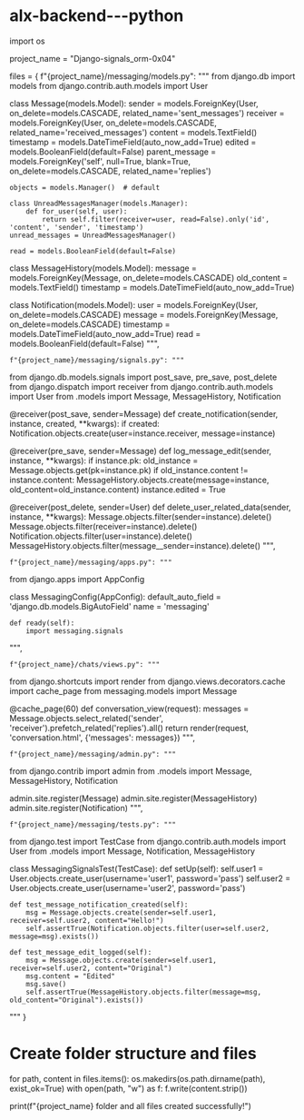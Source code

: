 # alx-backend---python
import os

project_name = "Django-signals_orm-0x04"

files = {
    f"{project_name}/messaging/models.py": """
from django.db import models
from django.contrib.auth.models import User

class Message(models.Model):
    sender = models.ForeignKey(User, on_delete=models.CASCADE, related_name='sent_messages')
    receiver = models.ForeignKey(User, on_delete=models.CASCADE, related_name='received_messages')
    content = models.TextField()
    timestamp = models.DateTimeField(auto_now_add=True)
    edited = models.BooleanField(default=False)
    parent_message = models.ForeignKey('self', null=True, blank=True, on_delete=models.CASCADE, related_name='replies')

    objects = models.Manager()  # default

    class UnreadMessagesManager(models.Manager):
        def for_user(self, user):
            return self.filter(receiver=user, read=False).only('id', 'content', 'sender', 'timestamp')
    unread_messages = UnreadMessagesManager()

    read = models.BooleanField(default=False)

class MessageHistory(models.Model):
    message = models.ForeignKey(Message, on_delete=models.CASCADE)
    old_content = models.TextField()
    timestamp = models.DateTimeField(auto_now_add=True)

class Notification(models.Model):
    user = models.ForeignKey(User, on_delete=models.CASCADE)
    message = models.ForeignKey(Message, on_delete=models.CASCADE)
    timestamp = models.DateTimeField(auto_now_add=True)
    read = models.BooleanField(default=False)
""",

    f"{project_name}/messaging/signals.py": """
from django.db.models.signals import post_save, pre_save, post_delete
from django.dispatch import receiver
from django.contrib.auth.models import User
from .models import Message, MessageHistory, Notification

@receiver(post_save, sender=Message)
def create_notification(sender, instance, created, **kwargs):
    if created:
        Notification.objects.create(user=instance.receiver, message=instance)

@receiver(pre_save, sender=Message)
def log_message_edit(sender, instance, **kwargs):
    if instance.pk:
        old_instance = Message.objects.get(pk=instance.pk)
        if old_instance.content != instance.content:
            MessageHistory.objects.create(message=instance, old_content=old_instance.content)
            instance.edited = True

@receiver(post_delete, sender=User)
def delete_user_related_data(sender, instance, **kwargs):
    Message.objects.filter(sender=instance).delete()
    Message.objects.filter(receiver=instance).delete()
    Notification.objects.filter(user=instance).delete()
    MessageHistory.objects.filter(message__sender=instance).delete()
""",

    f"{project_name}/messaging/apps.py": """
from django.apps import AppConfig

class MessagingConfig(AppConfig):
    default_auto_field = 'django.db.models.BigAutoField'
    name = 'messaging'

    def ready(self):
        import messaging.signals
""",

    f"{project_name}/chats/views.py": """
from django.shortcuts import render
from django.views.decorators.cache import cache_page
from messaging.models import Message

@cache_page(60)
def conversation_view(request):
    messages = Message.objects.select_related('sender', 'receiver').prefetch_related('replies').all()
    return render(request, 'conversation.html', {'messages': messages})
""",

    f"{project_name}/messaging/admin.py": """
from django.contrib import admin
from .models import Message, MessageHistory, Notification

admin.site.register(Message)
admin.site.register(MessageHistory)
admin.site.register(Notification)
""",

    f"{project_name}/messaging/tests.py": """
from django.test import TestCase
from django.contrib.auth.models import User
from .models import Message, Notification, MessageHistory

class MessagingSignalsTest(TestCase):
    def setUp(self):
        self.user1 = User.objects.create_user(username='user1', password='pass')
        self.user2 = User.objects.create_user(username='user2', password='pass')

    def test_message_notification_created(self):
        msg = Message.objects.create(sender=self.user1, receiver=self.user2, content="Hello!")
        self.assertTrue(Notification.objects.filter(user=self.user2, message=msg).exists())

    def test_message_edit_logged(self):
        msg = Message.objects.create(sender=self.user1, receiver=self.user2, content="Original")
        msg.content = "Edited"
        msg.save()
        self.assertTrue(MessageHistory.objects.filter(message=msg, old_content="Original").exists())
"""
}

# Create folder structure and files
for path, content in files.items():
    os.makedirs(os.path.dirname(path), exist_ok=True)
    with open(path, "w") as f:
        f.write(content.strip())

print(f"{project_name} folder and all files created successfully!")
